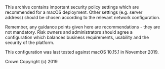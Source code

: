 This archive contains important security policy settings which are recommended for a macOS deployment. Other settings (e.g. server address) should be chosen according to the relevant network configuration.

Remember, any guidance points given here are recommendations - they are not mandatory. Risk owners and administrators should agree a configuration which balances business requirements, usability and the security of the platform. 

This configuration was last tested against macOS 10.15.1 in November 2019.

Crown Copyright (c) 2019
